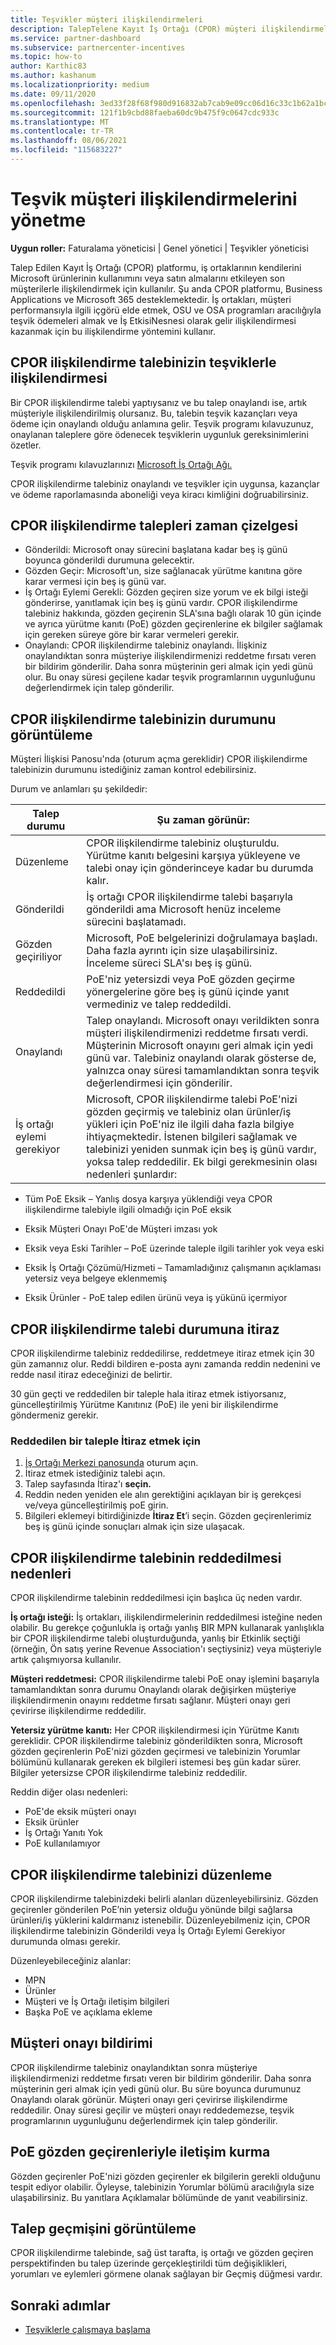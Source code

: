 ```yaml
---
title: Teşvikler müşteri ilişkilendirmeleri
description: TalepTelene Kayıt İş Ortağı (CPOR) müşteri ilişkilendirmelerini yönetmek için önemli süreçleri ve zaman çizelgelerini anlama.
ms.service: partner-dashboard
ms.subservice: partnercenter-incentives
ms.topic: how-to
author: Karthic83
ms.author: kashanum
ms.localizationpriority: medium
ms.date: 09/11/2020
ms.openlocfilehash: 3ed33f28f68f980d916832ab7cab9e09cc06d16c33c1b62a1bcf9fcde40629a2
ms.sourcegitcommit: 121f1b9cbd88faeba60dc9b475f9c0647cdc933c
ms.translationtype: MT
ms.contentlocale: tr-TR
ms.lasthandoff: 08/06/2021
ms.locfileid: "115683227"
---
```

# <a name="manage-incentives-customer-associations"></a>Teşvik müşteri ilişkilendirmelerini yönetme

**Uygun roller:** Faturalama yöneticisi | Genel yönetici | Teşvikler yöneticisi

Talep Edilen Kayıt İş Ortağı (CPOR) platformu, iş ortaklarının kendilerini Microsoft ürünlerinin kullanımını veya satın almalarını etkileyen son müşterilerle ilişkilendirmek için kullanılır. Şu anda CPOR platformu, Business Applications ve Microsoft 365 desteklemektedir. İş ortakları, müşteri performansıyla ilgili içgörü elde etmek, OSU ve OSA programları aracılığıyla teşvik ödemeleri almak ve İş EtkisiNesnesi olarak gelir ilişkilendirmesi kazanmak için bu ilişkilendirme yöntemini kullanır.  

## <a name="how-your-cpor-association-claim-relates-to-incentives"></a>CPOR ilişkilendirme talebinizin teşviklerle ilişkilendirmesi

Bir CPOR ilişkilendirme talebi yaptıysanız ve bu talep onaylandı ise, artık müşteriyle ilişkilendirilmiş olursanız. Bu, talebin teşvik kazançları veya ödeme için onaylandı olduğu anlamına gelir. Teşvik programı kılavuzunuz, onaylanan taleplere göre ödenecek teşviklerin uygunluk gereksinimlerini özetler.

Teşvik programı kılavuzlarınızı [Microsoft İş Ortağı Ağı.](https://aka.ms/partnerincentives)

CPOR ilişkilendirme talebiniz onaylandı ve teşvikler için uygunsa, kazançlar ve ödeme raporlamasında aboneliği veya kiracı kimliğini doğruabilirsiniz. 

## <a name="cpor-association-claims-timeline"></a>CPOR ilişkilendirme talepleri zaman çizelgesi

- Gönderildi: Microsoft onay sürecini başlatana kadar beş iş günü boyunca gönderildi durumuna gelecektir.
- Gözden Geçir: Microsoft'un, size sağlanacak yürütme kanıtına göre karar vermesi için beş iş günü var.
- İş Ortağı Eylemi Gerekli: Gözden geçiren size yorum ve ek bilgi isteği gönderirse, yanıtlamak için beş iş günü vardır. CPOR ilişkilendirme talebiniz hakkında, gözden geçirenin SLA'sına bağlı olarak 10 gün içinde ve ayrıca yürütme kanıtı (PoE) gözden geçirenlerine ek bilgiler sağlamak için gereken süreye göre bir karar vermeleri gerekir.
- Onaylandı: CPOR ilişkilendirme talebiniz onaylandı. İlişkiniz onaylandıktan sonra müşteriye ilişkilendirmenizi reddetme fırsatı veren bir bildirim gönderilir. Daha sonra müşterinin geri almak için yedi günü olur. Bu onay süresi geçilene kadar teşvik programlarının uygunluğunu değerlendirmek için talep gönderilir.

## <a name="view-the-status-of-your-cpor-association-claim"></a>CPOR ilişkilendirme talebinizin durumunu görüntüleme

Müşteri İlişkisi Panosu'nda (oturum açma gereklidir) [](https://partner.microsoft.com/dashboard/incentives/claims/associations) CPOR ilişkilendirme talebinizin durumunu istediğiniz zaman kontrol edebilirsiniz.

Durum ve anlamları şu şekildedir:

| Talep durumu | Şu zaman görünür: |
| ------ | ----------- | 
|  Düzenleme  | CPOR ilişkilendirme talebiniz oluşturuldu. Yürütme kanıtı belgesini karşıya yükleyene ve talebi onay için gönderinceye kadar bu durumda kalır.   |
|  Gönderildi  | İş ortağı CPOR ilişkilendirme talebi başarıyla gönderildi ama Microsoft henüz inceleme sürecini başlatamadı.   |
|  Gözden geçiriliyor  | Microsoft, PoE belgelerinizi doğrulamaya başladı. Daha fazla ayrıntı için size ulaşabilirsiniz. İnceleme süreci SLA'sı beş iş günü.  |
|  Reddedildi  | PoE'niz yetersizdi veya PoE gözden geçirme yönergelerine göre beş iş günü içinde yanıt vermediniz ve talep reddedildi.   |
|  Onaylandı  | Talep onaylandı. Microsoft onayı verildikten sonra müşteri ilişkilendirmenizi reddetme fırsatı verdi. Müşterinin Microsoft onayını geri almak için yedi günü var. Talebiniz onaylandı olarak gösterse de, yalnızca onay süresi tamamlandıktan sonra teşvik değerlendirmesi için gönderilir.   |
|  İş ortağı eylemi gerekiyor  | Microsoft, CPOR ilişkilendirme talebi PoE'nizi gözden geçirmiş ve talebiniz olan ürünler/iş yükleri için PoE'niz ile ilgili daha fazla bilgiye ihtiyaçmektedir. İstenen bilgileri sağlamak ve talebinizi yeniden sunmak için beş iş günü vardır, yoksa talep reddedilir. Ek bilgi gerekmesinin olası nedenleri şunlardır:

- Tüm PoE Eksik – Yanlış dosya karşıya yüklendiği veya CPOR ilişkilendirme talebiyle ilgili olmadığı için PoE eksik

- Eksik Müşteri Onayı PoE'de Müşteri imzası yok

- Eksik veya Eski Tarihler – PoE üzerinde taleple ilgili tarihler yok veya eski

- Eksik İş Ortağı Çözümü/Hizmeti – Tamamladığınız çalışmanın açıklaması yetersiz veya belgeye eklenmemiş

- Eksik Ürünler - PoE talep edilen ürünü veya iş yükünü içermiyor 

## <a name="dispute-the-status-of-a-cpor-association-claim"></a>CPOR ilişkilendirme talebi durumuna itiraz

CPOR ilişkilendirme talebiniz reddedilirse, reddetmeye itiraz etmek için 30 gün zamannız olur. Reddi bildiren e-posta aynı zamanda reddin nedenini ve redde nasıl itiraz edeceğinizi de belirtir.  

30 gün geçti ve reddedilen bir taleple hala itiraz etmek istiyorsanız, güncelleştirilmiş Yürütme Kanıtınız (PoE) ile yeni bir ilişkilendirme göndermeniz gerekir. 

### <a name="to-dispute-a-rejected-claim"></a>Reddedilen bir taleple İtiraz etmek için

1. [İş Ortağı Merkezi panosunda](https://partner.microsoft.com/dashboard/) oturum açın.
2. İtiraz etmek istediğiniz talebi açın.
3. Talep sayfasında İtiraz'ı **seçin.**
4. Reddin neden yeniden ele alın gerektiğini açıklayan bir iş gerekçesi ve/veya güncelleştirilmiş poE girin.
5. Bilgileri eklemeyi bitirdiğinizde **İtiraz Et**’i seçin. Gözden geçirenlerimiz beş iş günü içinde sonuçları almak için size ulaşacak.

## <a name="reasons-a-cpor-association-claim-is-rejected"></a>CPOR ilişkilendirme talebinin reddedilmesi nedenleri

CPOR ilişkilendirme talebinin reddedilmesi için başlıca üç neden vardır.

**İş ortağı isteği:** İş ortakları, ilişkilendirmelerinin reddedilmesi isteğine neden olabilir. Bu gerekçe çoğunlukla iş ortağı yanlış BIR MPN kullanarak yanlışlıkla bir CPOR ilişkilendirme talebi oluşturduğunda, yanlış bir Etkinlik seçtiği (örneğin, Ön satış yerine Revenue Association'ı seçtiysiniz) veya müşteriyle artık çalışmıyorsa kullanılır.

**Müşteri reddetmesi:** CPOR ilişkilendirme talebi PoE onay işlemini başarıyla tamamlandıktan sonra durumu Onaylandı olarak değişirken müşteriye ilişkilendirmenin onayını reddetme fırsatı sağlanır. Müşteri onayı geri çevirirse ilişkilendirme reddedilir.

**Yetersiz yürütme kanıtı:** Her CPOR ilişkilendirmesi için Yürütme Kanıtı gereklidir. CPOR ilişkilendirme talebiniz gönderildikten sonra, Microsoft gözden geçirenlerin PoE'nizi gözden geçirmesi ve talebinizin Yorumlar bölümünü kullanarak gereken ek bilgileri istemesi beş gün kadar sürer. Bilgiler yetersizse CPOR ilişkilendirme talebiniz reddedilir.

Reddin diğer olası nedenleri:

- PoE'de eksik müşteri onayı
- Eksik ürünler
- İş Ortağı Yanıtı Yok
- PoE kullanılamıyor

## <a name="edit-your-cpor-association-claim"></a>CPOR ilişkilendirme talebinizi düzenleme

CPOR ilişkilendirme talebinizdeki belirli alanları düzenleyebilirsiniz. Gözden geçirenler gönderilen PoE’nin yetersiz olduğu yönünde bilgi sağlarsa ürünleri/iş yüklerini kaldırmanız istenebilir. Düzenleyebilmeniz için, CPOR ilişkilendirme talebinizin Gönderildi veya İş Ortağı Eylemi Gerekiyor durumunda olması gerekir.

Düzenleyebileceğiniz alanlar:

- MPN
- Ürünler
- Müşteri ve İş Ortağı iletişim bilgileri
- Başka PoE ve açıklama ekleme

## <a name="customer-consent-notification"></a>Müşteri onayı bildirimi

CPOR ilişkilendirme talebiniz onaylandıktan sonra müşteriye ilişkilendirmenizi reddetme fırsatı veren bir bildirim gönderilir. Daha sonra müşterinin geri almak için yedi günü olur. Bu süre boyunca durumunuz Onaylandı olarak görünür. Müşteri onayı geri çevirirse ilişkilendirme reddedilir. Onay süresi geçilir ve müşteri onayı reddedemezse, teşvik programlarının uygunluğunu değerlendirmek için talep gönderilir.

## <a name="how-to-communicate-with-poe-reviewers"></a>PoE gözden geçirenleriyle iletişim kurma

Gözden geçirenler PoE'nizi gözden geçirenler ek bilgilerin gerekli olduğunu tespit ediyor olabilir. Öyleyse, talebinizin Yorumlar bölümü aracılığıyla size ulaşabilirsiniz. Bu yanıtlara Açıklamalar bölümünde de yanıt veabilirsiniz.

## <a name="view-claim-history"></a>Talep geçmişini görüntüleme

CPOR ilişkilendirme talebinde, sağ üst tarafta, iş  ortağı ve gözden geçiren perspektifinden bu talep üzerinde gerçekleştirildi tüm değişiklikleri, yorumları ve eylemleri görmene olanak sağlayan bir Geçmiş düğmesi vardır.

## <a name="next-steps"></a>Sonraki adımlar

- [Teşviklerle çalışmaya başlama](incentives-get-started-intro.md)